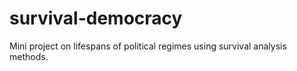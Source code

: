 # survival-democracy
Mini project on lifespans of political regimes using survival analysis methods.
